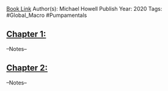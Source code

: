 
[Book Link]()
Author(s): Michael Howell
Publish Year: 2020
Tags: #Global_Macro #Pumpamentals 

## <u>Chapter 1: </u>
–Notes–


## <u>Chapter 2:</u>
–Notes–